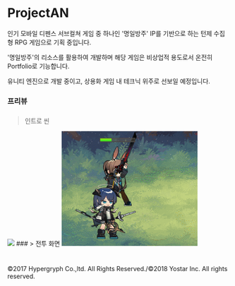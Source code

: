 # ProjectAN

인기 모바일 디펜스 서브컬쳐 게임 중 하나인 '명일방주' IP를 기반으로 하는 턴제 수집형 RPG 게임으로 기획 중입니다.

'명일방주'의 리소스를 활용하여 개발하며 해당 게임은 비상업적 용도로서 온전히 Portfolio로 기능합니다.

유니티 엔진으로 개발 중이고, 상용화 게임 내 테크닉 위주로 선보일 예정입니다.

### 프리뷰
#####
> 인트로 씬 

<img src="GIF_0.gif">
###
> 전투 화면

<img src="GIF_1.gif">

#
#
©2017 Hypergryph Co.,ltd. All Rights Reserved./©2018 Yostar Inc. All rights reserved.